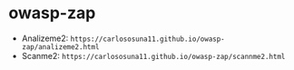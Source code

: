 # owasp-zap

- Analizeme2: `https://carlososuna11.github.io/owasp-zap/analizeme2.html`
- Scanme2: `https://carlososuna11.github.io/owasp-zap/scannme2.html`

